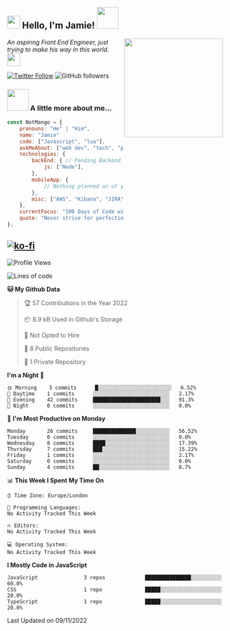 <h2><img src="https://emojis.slackmojis.com/emojis/images/1531849430/4246/blob-sunglasses.gif?1531849430" width="30"/> Hello, I'm Jamie! <img src="https://media.giphy.com/media/ao9DUiTKH60XS/giphy.gif" width="50"></h2>
<img align='right' src="https://media.giphy.com/media/vLlpbDafjgHystuJ0a/giphy.gif" width="230">
<p><em>An aspiring Front End Engineer, just trying to make his way in this world.
</a><img src="https://media.giphy.com/media/WUlplcMpOCEmTGBtBW/giphy.gif" width="30">
</em></p>

[![Twitter Follow](https://img.shields.io/twitter/follow/enlistedmango?label=Follow)](https://twitter.com/intent/follow?screen_name=enlistedmango)
![GitHub followers](https://img.shields.io/github/followers/enlistedmango?label=Follow&style=social)


### <img src="https://media4.giphy.com/media/26BkNUA64zF0pCFSE/giphy.gif" width="50"> A little more about me...

```javascript
const NotMango = {
    pronouns: "He" | "Him",
    name: "Jamie"
    code: ["Javascript", "lua"],
    askMeAbout: ["web dev", "tech", "photography", "videography"],
    technologies: {
        backEnd: { // Pending Backend Knowledge
            js: ["Node"],
        },
        mobileApp: {
            // Nothing planned as of yet
        },
        misc: ["AWS", "Kibana", "JIRA", ]
    },
    currentFocus: "100 Days of Code with a focus on Front End Development",
    quote: "Never strive for perfection, aim to be 1% better each day!"
};
```
[![ko-fi](https://ko-fi.com/img/githubbutton_sm.svg)](https://ko-fi.com/N4N1FSEY4)
---

<!--START_SECTION:waka-->
![Profile Views](http://img.shields.io/badge/Profile%20Views-2-blue)

![Lines of code](https://img.shields.io/badge/From%20Hello%20World%20I%27ve%20Written-1.2%20million%20lines%20of%20code-blue)

**🐱 My Github Data** 

> 🏆 57 Contributions in the Year 2022
 > 
> 📦 8.9 kB Used in Github's Storage 
 > 
> 🚫 Not Opted to Hire
 > 
> 📜 8 Public Repositories 
 > 
> 🔑 1 Private Repository 
 > 
**I'm a Night 🦉** 

```text
🌞 Morning    3 commits      █░░░░░░░░░░░░░░░░░░░░░░░░   6.52% 
🌆 Daytime    1 commits      ░░░░░░░░░░░░░░░░░░░░░░░░░   2.17% 
🌃 Evening    42 commits     ██████████████████████░░░   91.3% 
🌙 Night      0 commits      ░░░░░░░░░░░░░░░░░░░░░░░░░   0.0%

```
📅 **I'm Most Productive on Monday** 

```text
Monday       26 commits     ██████████████░░░░░░░░░░░   56.52% 
Tuesday      0 commits      ░░░░░░░░░░░░░░░░░░░░░░░░░   0.0% 
Wednesday    8 commits      ████░░░░░░░░░░░░░░░░░░░░░   17.39% 
Thursday     7 commits      ███░░░░░░░░░░░░░░░░░░░░░░   15.22% 
Friday       1 commits      ░░░░░░░░░░░░░░░░░░░░░░░░░   2.17% 
Saturday     0 commits      ░░░░░░░░░░░░░░░░░░░░░░░░░   0.0% 
Sunday       4 commits      ██░░░░░░░░░░░░░░░░░░░░░░░   8.7%

```


📊 **This Week I Spent My Time On** 

```text
⌚︎ Time Zone: Europe/London

💬 Programming Languages: 
No Activity Tracked This Week

🔥 Editors: 
No Activity Tracked This Week

💻 Operating System: 
No Activity Tracked This Week

```

**I Mostly Code in JavaScript** 

```text
JavaScript               3 repos             ███████████████░░░░░░░░░░   60.0% 
CSS                      1 repo              █████░░░░░░░░░░░░░░░░░░░░   20.0% 
TypeScript               1 repo              █████░░░░░░░░░░░░░░░░░░░░   20.0%

```



 Last Updated on 09/11/2022
<!--END_SECTION:waka-->
